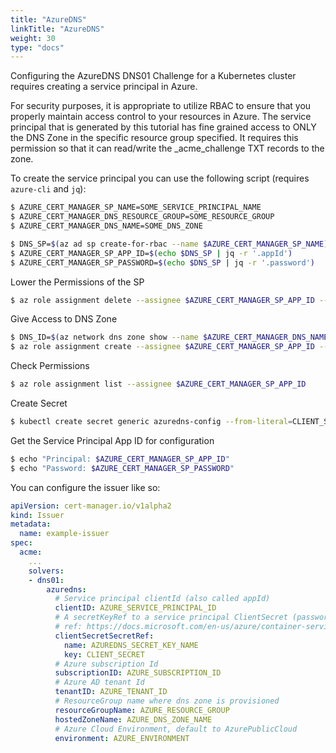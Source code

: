 ```yaml
---
title: "AzureDNS"
linkTitle: "AzureDNS"
weight: 30
type: "docs"
---
```


Configuring the AzureDNS DNS01 Challenge for a Kubernetes cluster requires
creating a service principal in Azure.

For security purposes, it is appropriate to utilize RBAC to ensure that you
properly maintain access control to your resources in Azure. The service
principal that is generated by this tutorial has fine grained access to ONLY the
DNS Zone in the specific resource group specified. It requires this permission
so that it can read/write the \_acme\_challenge TXT records to the zone.

To create the service principal you can use the following script (requires
`azure-cli` and `jq`):

```bash
$ AZURE_CERT_MANAGER_SP_NAME=SOME_SERVICE_PRINCIPAL_NAME
$ AZURE_CERT_MANAGER_DNS_RESOURCE_GROUP=SOME_RESOURCE_GROUP
$ AZURE_CERT_MANAGER_DNS_NAME=SOME_DNS_ZONE

$ DNS_SP=$(az ad sp create-for-rbac --name $AZURE_CERT_MANAGER_SP_NAME)
$ AZURE_CERT_MANAGER_SP_APP_ID=$(echo $DNS_SP | jq -r '.appId')
$ AZURE_CERT_MANAGER_SP_PASSWORD=$(echo $DNS_SP | jq -r '.password')
```

Lower the Permissions of the SP
```bash
$ az role assignment delete --assignee $AZURE_CERT_MANAGER_SP_APP_ID --role Contributor
```

Give Access to DNS Zone
```bash
$ DNS_ID=$(az network dns zone show --name $AZURE_CERT_MANAGER_DNS_NAME --resource-group $AZURE_CERT_MANAGER_DNS_RESOURCE_GROUP --query "id" --output tsv)
$ az role assignment create --assignee $AZURE_CERT_MANAGER_SP_APP_ID --role "DNS Zone Contributor" --scope $DNS_ID
```

Check Permissions
```bash
$ az role assignment list --assignee $AZURE_CERT_MANAGER_SP_APP_ID
```

Create Secret
```bash
$ kubectl create secret generic azuredns-config --from-literal=CLIENT_SECRET=$AZURE_CERT_MANAGER_SP_PASSWORD
```

Get the Service Principal App ID for configuration
```bash
$ echo "Principal: $AZURE_CERT_MANAGER_SP_APP_ID"
$ echo "Password: $AZURE_CERT_MANAGER_SP_PASSWORD"
```

You can configure the issuer like so:

```yaml
apiVersion: cert-manager.io/v1alpha2
kind: Issuer
metadata:
  name: example-issuer
spec:
  acme:
    ...
    solvers:
    - dns01:
        azuredns:
          # Service principal clientId (also called appId)
          clientID: AZURE_SERVICE_PRINCIPAL_ID
          # A secretKeyRef to a service principal ClientSecret (password)
          # ref: https://docs.microsoft.com/en-us/azure/container-service/kubernetes/container-service-kubernetes-service-principal
          clientSecretSecretRef:
            name: AZUREDNS_SECRET_KEY_NAME
            key: CLIENT_SECRET
          # Azure subscription Id
          subscriptionID: AZURE_SUBSCRIPTION_ID
          # Azure AD tenant Id
          tenantID: AZURE_TENANT_ID
          # ResourceGroup name where dns zone is provisioned
          resourceGroupName: AZURE_RESOURCE_GROUP
          hostedZoneName: AZURE_DNS_ZONE_NAME
          # Azure Cloud Environment, default to AzurePublicCloud
          environment: AZURE_ENVIRONMENT
```
